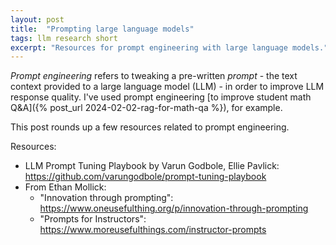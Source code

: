 ```yaml
---
layout: post
title:  "Prompting large language models"
tags: llm research short
excerpt: "Resources for prompt engineering with large language models."
---
```


_Prompt engineering_ refers to tweaking a pre-written _prompt_ - the text context provided to a large language model (LLM) - in order to improve LLM response quality.
I've used prompt engineering [to improve student math Q\&A]({% post_url 2024-02-02-rag-for-math-qa %}), for example.

This post rounds up a few resources related to prompt engineering.

Resources:
 - LLM Prompt Tuning Playbook by Varun Godbole, Ellie Pavlick: <https://github.com/varungodbole/prompt-tuning-playbook>
 - From Ethan Mollick:
   - "Innovation through prompting": <https://www.oneusefulthing.org/p/innovation-through-prompting>
   - "Prompts for Instructors": <https://www.moreusefulthings.com/instructor-prompts>
 